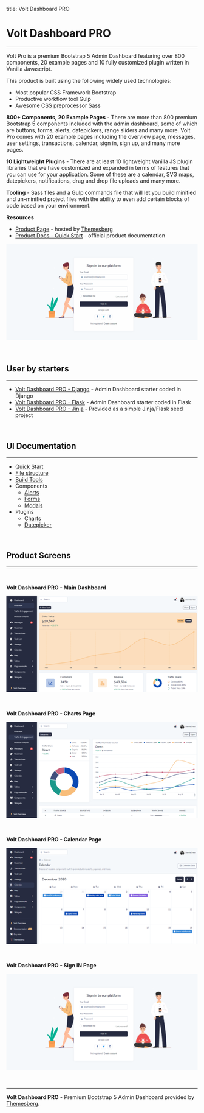 
title: Volt Dashboard PRO

# Volt Dashboard PRO
---

Volt Pro is a premium Bootstrap 5 Admin Dashboard featuring over 800 components, 20 example pages and 10 fully customized plugin written in Vanilla Javascript.

This product is built using the following widely used technologies:

- Most popular CSS Framework Bootstrap
- Productive workflow tool Gulp
- Awesome CSS preprocessor Sass

**800+ Components, 20 Example Pages** - There are more than 800 premium Bootstrap 5 components included with the admin dashboard, some of which are buttons, forms, alerts, datepickers, range sliders and many more. Volt Pro comes with 20 example pages including the overview page, messages, user settings, transactions, calendar, sign in, sign up, and many more pages.

**10 Lightweight Plugins** - There are at least 10 lightweight Vanilla JS plugin libraries that we have customized and expanded in terms of features that you can use for your application. Some of these are a calendar, SVG maps, datepickers, notifications, drag and drop file uploads and many more.

**Tooling** - Sass files and a Gulp commands file that will let you build minified and un-minified project files with the ability to even add certain blocks of code based on your environment.

**Resources**

- [Product Page](https://themesberg.com/product/admin-dashboard/volt-premium-bootstrap-5-dashboard) - hosted by [Themesberg](https://appseed.us/agency/themesberg)
- [Product Docs - Quick Start](https://themesberg.com/docs/volt-bootstrap-5-dashboard/getting-started/quick-start/) - official product documentation

![Volt Dashboard PRO - Premium Bootstrap 5 Admin Dashboard, animated presentation.](https://raw.githubusercontent.com/admin-dashboards/volt-bootstrap-5-dashboard-pro/main/media/volt-bootstrap-5-dashboard-pro-intro.gif)

<br />

## User by starters
---

- [Volt Dashboard PRO - Django](/admin-dashboards/django-dashboard-volt-pro/) - Admin Dashboard starter coded in Django
- [Volt Dashboard PRO - Flask](/admin-dashboards/flask-dashboard-volt-pro/) - Admin Dashboard starter coded in Flask
- [Volt Dashboard PRO - Jinja](/jinja-template/jinja-template-volt-pro/) - Provided as a simple Jinja/Flask seed project

<br />

## UI Documentation
---

- [Quick Start](https://themesberg.com/docs/volt-bootstrap-5-dashboard/getting-started/quick-start/)
- [File structure](https://themesberg.com/docs/volt-bootstrap-5-dashboard/getting-started/file-structure/)
- [Build Tools](https://themesberg.com/docs/volt-bootstrap-5-dashboard/getting-started/build-tools/)
- Components 
    - [Alerts](https://themesberg.com/docs/volt-bootstrap-5-dashboard/components/alerts/)
    - [Forms](https://themesberg.com/docs/volt-bootstrap-5-dashboard/components/forms/)
    - [Modals](https://themesberg.com/docs/volt-bootstrap-5-dashboard/components/modals/)
- Plugins 
    - [Charts](https://themesberg.com/docs/volt-bootstrap-5-dashboard/plugins/charts/)
    - [Datepicker](https://themesberg.com/docs/volt-bootstrap-5-dashboard/plugins/datepicker/)

<br />

## Product Screens
---

<br />

**Volt Dashboard PRO - Main Dashboard**

![Volt Dashboard PRO - Premium Bootstrap 5 Admin Dashboard, dashboard screen.](https://raw.githubusercontent.com/admin-dashboards/volt-bootstrap-5-dashboard-pro/main/media/volt-bootstrap-5-dashboard-pro-screen-dashboard.png)

<br />

**Volt Dashboard PRO - Charts Page**

![Volt Dashboard PRO - Premium Bootstrap 5 Admin Dashboard, UI Widgets.](https://raw.githubusercontent.com/admin-dashboards/volt-bootstrap-5-dashboard-pro/main/media/volt-bootstrap-5-dashboard-pro-screen-charts.png)

<br />

**Volt Dashboard PRO - Calendar Page**

![Volt Dashboard PRO - Premium Bootstrap 5 Admin Dashboard, Calendar Page.](https://raw.githubusercontent.com/admin-dashboards/volt-bootstrap-5-dashboard-pro/main/media/volt-bootstrap-5-dashboard-pro-screen-calendar.png)

<br />

**Volt Dashboard PRO - Sign IN Page**

![Volt Dashboard PRO - Premium Bootstrap 5 Admin Dashboard, Sign IN Page.](https://raw.githubusercontent.com/admin-dashboards/volt-bootstrap-5-dashboard-pro/main/media/volt-bootstrap-5-dashboard-pro-screen-login.png)

<br />

---
**Volt Dashboard PRO** - Premium Bootstrap 5 Admin Dashboard provided by [Themesberg](https://appseed.us/agency/themesberg).
